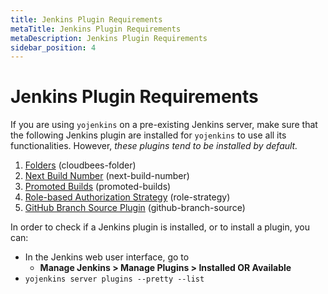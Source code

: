 ```yaml
---
title: Jenkins Plugin Requirements
metaTitle: Jenkins Plugin Requirements
metaDescription: Jenkins Plugin Requirements
sidebar_position: 4
---
```


# Jenkins Plugin Requirements

If you are using `yojenkins` on a pre-existing Jenkins server, make sure that the
following Jenkins plugin are installed for `yojenkins` to use all its functionalities.
However, _these plugins tend to be installed by default._

1. [Folders](https://plugins.jenkins.io/cloudbees-folder/) (cloudbees-folder)
2. [Next Build Number](https://plugins.jenkins.io/next-build-number/) (next-build-number)
3. [Promoted Builds](https://plugins.jenkins.io/promoted-builds/) (promoted-builds)
4. [Role-based Authorization Strategy](https://plugins.jenkins.io/role-strategy/) (role-strategy)
5. [GitHub Branch Source Plugin](https://plugins.jenkins.io/github-branch-source/) (github-branch-source)

In order to check if a Jenkins plugin is installed, or to install a plugin, you can:

- In the Jenkins web user interface, go to
  - **Manage Jenkins > Manage Plugins > Installed OR Available**
- `yojenkins server plugins --pretty --list`
